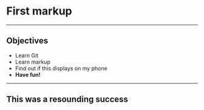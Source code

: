 # First markup
---

## Objectives

+ Learn Git
+ Learn markup
+ Find out if this displays on my phone
+ **Have fun!**

---
## **This was a resounding success**
